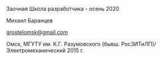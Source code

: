 Заочная Школа разработчика - осень 2020

Михаил Баранцев

grostelomsk@gmail.com

Омск, МГУТУ им. К.Г. Разумовского (бывш. РосЗИТиЛП)/Электромеханический 2015 г.
